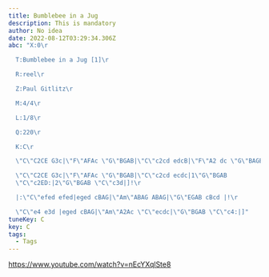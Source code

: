```yaml
---
title: Bumblebee in a Jug
description: This is mandatory
author: No idea
date: 2022-08-12T03:29:34.306Z
abc: "X:0\r

  T:Bumblebee in a Jug [1]\r

  R:reel\r

  Z:Paul Gitlitz\r

  M:4/4\r

  L:1/8\r

  Q:220\r

  K:C\r

  \"C\"C2CE G3c|\"F\"AFAc \"G\"BGAB|\"C\"c2cd edcB|\"F\"A2 dc \"G\"BAGE|!\r

  \"C\"C2CE G3c|\"F\"AFAc \"G\"BGAB|\"C\"c2cd ecdc|1\"G\"BGAB
  \"C\"c2ED:|2\"G\"BGAB \"C\"c3d|]!\r

  |:\"C\"efed efed|eged cBAG|\"Am\"ABAG ABAG|\"G\"EGAB cBcd |!\r

  \"C\"e4 e3d |eged cBAG|\"Am\"A2Ac \"C\"ecdc|\"G\"BGAB \"C\"c4:|]"
tuneKey: C
key: C
tags:
  - Tags
---
```

https://www.youtube.com/watch?v=nEcYXqlSte8